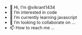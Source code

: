 - 👋 Hi, I’m @vikrant1434
- 👀 I’m interested in code 
- 🌱 I’m currently learning javascript
- 💞️ I’m looking to collaborate on ...
- 📫 How to reach me ...

<!---
vikrant1434/vikrant1434 is a ✨ special ✨ repository because its `README.md` (this file) appears on your GitHub profile.
You can click the Preview link to take a look at your changes.
--->
